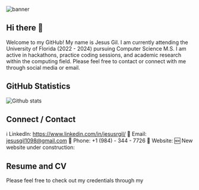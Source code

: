 ![banner](https://cdn.dribbble.com/users/416610/screenshots/4801105/coding_desk_flat_vector_ui_ux_design_illustration_motion_animation_gif2.gif)

## Hi there 👋

Welcome to my GitHub! My name is Jesus Gil. I am currently attending the University of Florida (2022 - 2024) pursuing Computer Science M.S. I am active in hackathons, practice coding sessions, and academic research within the computing field. Please feel free to contact or connect with me through social media or email.

## GitHub Statistics
![Github stats](https://github-readme-stats.vercel.app/api?username=yourusername&theme=highcontrast&show_icons=true&count_private=true)

## Connect / Contact
ℹ️ LinkedIn: https://www.linkedin.com/in/jesusrgil/
📧 Email: jesusgil1098@gmail.com
📱 Phone: +1 (984) - 344 - 7726
📃 Website: 
🆕 New website under construction: 

## Resume and CV
Please feel free to check out my credentials through my
